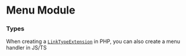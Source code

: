 # Menu Module

### Types
When creating a [`LinkTypeExtension`](src/Type/LinkTypeExtension.php) in PHP, you can also create a menu handler in JS/TS